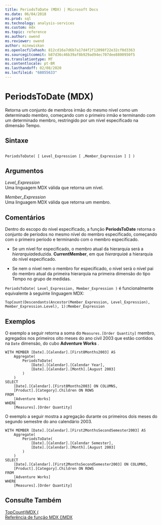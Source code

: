 ```yaml
---
title: PeriodsToDate (MDX) | Microsoft Docs
ms.date: 06/04/2018
ms.prod: sql
ms.technology: analysis-services
ms.custom: mdx
ms.topic: reference
ms.author: owend
ms.reviewer: owend
author: minewiskan
ms.openlocfilehash: 812cd16a7d6b7a17d4f2f12098f22e32cf0d3363
ms.sourcegitcommit: b87d36c46b39af8b929ad94ec707dee8800950f5
ms.translationtype: MT
ms.contentlocale: pt-BR
ms.lasthandoff: 02/08/2020
ms.locfileid: "68055633"
---
```

# <a name="periodstodate-mdx"></a>PeriodsToDate (MDX)


  Retorna um conjunto de membros irmão do mesmo nível como um determinado membro, começando com o primeiro irmão e terminando com um determinado membro, restringido por um nível especificado na dimensão Tempo.  
  
## <a name="syntax"></a>Sintaxe  
  
```  
  
PeriodsToDate( [ Level_Expression [ ,Member_Expression ] ] )  
```  
  
## <a name="arguments"></a>Argumentos  
 *Level_Expression*  
 Uma linguagem MDX válida que retorna um nível.  
  
 *Member_Expression*  
 Uma linguagem MDX válida que retorna um membro.  
  
## <a name="remarks"></a>Comentários  
 Dentro do escopo do nível especificado, a função **PeriodsToDate** retorna o conjunto de períodos no mesmo nível do membro especificado, começando com o primeiro período e terminando com o membro especificado.  
  
-   Se um nível for especificado, o membro atual da hierarquia será a *hierarquia*deduzida. **CurrentMember**, em que *hierarquia*é a hierarquia do nível especificado.  
  
-   Se nem o nível nem o membro for especificado, o nível será o nível pai do membro atual da primeira hierarquia na primeira dimensão do tipo Tempo no grupo de medidas.  
  
 
  `PeriodsToDate( Level_Expression, Member_Expression )` é funcionalmente equivalente à seguinte linguagem MDX:  
  
 `TopCount(Descendants(Ancestor(Member_Expression, Level_Expression), Member_Expression.Level), 1):Member_Expression`  
  
## <a name="examples"></a>Exemplos  
 O exemplo a seguir retorna a soma do `Measures.[Order Quantity]` membro, agregados nos primeiros oito meses do ano civil 2003 que estão contidos na `Date` dimensão, do cubo **Adventure Works** .  
  
```  
WITH MEMBER [Date].[Calendar].[First8Months2003] AS  
    Aggregate(  
        PeriodsToDate(  
            [Date].[Calendar].[Calendar Year],   
            [Date].[Calendar].[Month].[August 2003]  
        )  
    )  
SELECT   
    [Date].[Calendar].[First8Months2003] ON COLUMNS,  
    [Product].[Category].Children ON ROWS  
FROM  
    [Adventure Works]  
WHERE  
    [Measures].[Order Quantity]  
```  
  
 O exemplo a seguir mostra a agregação durante os primeiros dois meses do segundo semestre do ano calendário 2003.  
  
```  
WITH MEMBER [Date].[Calendar].[First2MonthsSecondSemester2003] AS  
    Aggregate(  
        PeriodsToDate(  
            [Date].[Calendar].[Calendar Semester],   
            [Date].[Calendar].[Month].[August 2003]  
        )  
    )  
SELECT   
    [Date].[Calendar].[First2MonthsSecondSemester2003] ON COLUMNS,  
    [Product].[Category].Children ON ROWS  
FROM  
    [Adventure Works]  
WHERE  
    [Measures].[Order Quantity]  
```  
  
## <a name="see-also"></a>Consulte Também  
 [TopCount&#41;MDX &#40;](../mdx/topcount-mdx.md)   
 [Referência de função MDX &#40;&#41;MDX](../mdx/mdx-function-reference-mdx.md)  
  
  

